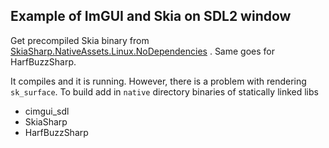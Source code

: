 ## Example of ImGUI and Skia on SDL2 window

Get precompiled Skia binary from [SkiaSharp.NativeAssets.Linux.NoDependencies](https://www.nuget.org/packages/SkiaSharp.NativeAssets.Linux.NoDependencies/2.88.1-preview.79) . Same goes for HarfBuzzSharp.

It compiles and it is running. However, there is a problem with rendering `sk_surface`.
To build add in `native` directory binaries of statically linked libs
- cimgui_sdl
- SkiaSharp
- HarfBuzzSharp

